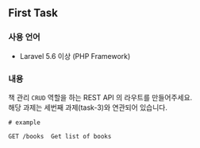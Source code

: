 ## First Task

### 사용 언어
- Laravel 5.6 이상 (PHP Framework)

### 내용
책 관리 `CRUD` 역할을 하는 REST API 의 라우트를 만들어주세요.
<br>
해당 과제는 세번째 과제(task-3)와 연관되어 있습니다.

```
# example

GET /books  Get list of books
```
